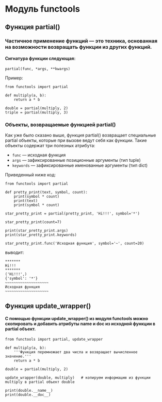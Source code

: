 # Модуль functools
## Функция partial()
### Частичное применение функций — это техника, основанная на возможности возвращать функции из других функций.

#### Сигнатура функции следующая: 
    partial(func, *args, **kwargs)
Пример:
    
    from functools import partial
    
    def multiply(a, b):
        return a * b
    
    double = partial(multiply, 2)
    triple = partial(multiply, 3)

### Объекты, возвращаемые функцией partial()

Как уже было сказано выше, функция partial() возвращает специальные partial объекты, которые при вызове ведут себя как функции. Такие объекты содержат три полезных атрибута:

- `func` — исходная функция
- `args` — зафиксированные позиционные аргументы (тип tuple)
- `keywords` — зафиксированные именованные аргументы (тип dict)

Приведенный ниже код:

    from functools import partial
    
    def pretty_print(text, symbol, count):
        print(symbol * count)
        print(text)
        print(symbol * count)
    
    star_pretty_print = partial(pretty_print, 'Hi!!!', symbol='*')
    
    star_pretty_print(count=7)
    
    print(star_pretty_print.args)
    print(star_pretty_print.keywords)
    
    star_pretty_print.func('Исходная функция', symbol='~', count=20)
выводит:

    *******
    Hi!!!
    *******
    ('Hi!!!',)
    {'symbol': '*'}
    ~~~~~~~~~~~~~~~~~~~~
    Исходная функция
    ~~~~~~~~~~~~~~~~~~~~

## Функция update_wrapper()
#### С помощью функции update_wrapper() из модуля functools можно скопировать и добавить атрибуты __name__ и __doc__ из исходной функции в partial объект.

    from functools import partial, update_wrapper
    
    def multiply(a, b):
        '''Функция перемножает два числа и возвращает вычисленное значение.'''
        return a * b
    
    double = partial(multiply, 2)
    
    update_wrapper(double, multiply)   # копируем информацию из функции multiply в partial объект double
    
    print(double.__name__)
    print(double.__doc__)






















